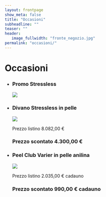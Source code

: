 ```yaml
---
layout: frontpage
show_meta: false
title: "Occasioni"
subheadline: ""
teaser: ""
header:
   image_fullwidth: "fronte_negozio.jpg"
permalink: "occasioni/"
---
```

# Occasioni

<ul class="small-block-grid-1 medium-block-grid-2">
  <li>
    <div class="card">
      <div class="card-divider">
        <h3>Promo Stressless</h3>
      </div>
      <img src="{{ site.urlimg }}occasioni/promo_stressless.jpg">
    </div>
  </li>
  <li>
    <div class="card">
      <div class="card-divider">
        <h3>Divano Stressless in pelle</h3>
      </div>
      <img src="{{ site.urlimg }}occasioni/arion_home_1_thumbbig.jpg">
      <div class="card-section">
        <p>Prezzo listino 8.082,00 € <h3>Prezzo scontato 4.300,00 €</h3></p>
      </div>
    </div>
  </li>
  <li>
    <div class="card">
      <div class="card-divider">
        <h3>Peel Club Varier in pelle anilina</h3>
      </div>
      <img src="{{ site.urlimg }}occasioni/peel_club_in_pelle_thumbbig.jpg">
      <div class="card-section">
        <p>Prezzo listino 2.035,00 € cadauno <h3>Prezzo scontato 990,00 € cadauno</h3></p>
      </div>
    </div>
  </li>
</ul> <!-- grid-x -->